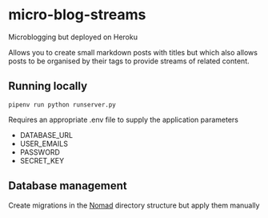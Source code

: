 # micro-blog-streams

Microblogging but deployed on Heroku

Allows you to create small markdown posts with titles but which also allows posts to be organised by their tags to provide streams of related content.

## Running locally

`pipenv run python runserver.py`

Requires an appropriate .env file to supply the application parameters

* DATABASE_URL
* USER_EMAILS
* PASSWORD
* SECRET_KEY

## Database management

Create migrations in the [Nomad](https://github.com/piranha/nomad) directory structure but apply them manually